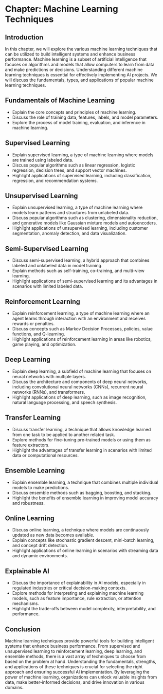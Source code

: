 Chapter: Machine Learning Techniques
====================================

Introduction
------------

In this chapter, we will explore the various machine learning techniques that can be utilized to build intelligent systems and enhance business performance. Machine learning is a subset of artificial intelligence that focuses on algorithms and models that allow computers to learn from data and make predictions or decisions. Understanding different machine learning techniques is essential for effectively implementing AI projects. We will discuss the fundamentals, types, and applications of popular machine learning techniques.

Fundamentals of Machine Learning
--------------------------------

* Explain the core concepts and principles of machine learning.
* Discuss the role of training data, features, labels, and model parameters.
* Explore the process of model training, evaluation, and inference in machine learning.

Supervised Learning
-------------------

* Explain supervised learning, a type of machine learning where models are trained using labeled data.
* Discuss popular algorithms such as linear regression, logistic regression, decision trees, and support vector machines.
* Highlight applications of supervised learning, including classification, regression, and recommendation systems.

Unsupervised Learning
---------------------

* Explain unsupervised learning, a type of machine learning where models learn patterns and structures from unlabeled data.
* Discuss popular algorithms such as clustering, dimensionality reduction, and generative models like Gaussian mixture models and autoencoders.
* Highlight applications of unsupervised learning, including customer segmentation, anomaly detection, and data visualization.

Semi-Supervised Learning
------------------------

* Discuss semi-supervised learning, a hybrid approach that combines labeled and unlabeled data in model training.
* Explain methods such as self-training, co-training, and multi-view learning.
* Highlight applications of semi-supervised learning and its advantages in scenarios with limited labeled data.

Reinforcement Learning
----------------------

* Explain reinforcement learning, a type of machine learning where an agent learns through interaction with an environment and receives rewards or penalties.
* Discuss concepts such as Markov Decision Processes, policies, value functions, and Q-learning.
* Highlight applications of reinforcement learning in areas like robotics, game playing, and optimization.

Deep Learning
-------------

* Explain deep learning, a subfield of machine learning that focuses on neural networks with multiple layers.
* Discuss the architecture and components of deep neural networks, including convolutional neural networks (CNNs), recurrent neural networks (RNNs), and transformers.
* Highlight applications of deep learning, such as image recognition, natural language processing, and speech synthesis.

Transfer Learning
-----------------

* Discuss transfer learning, a technique that allows knowledge learned from one task to be applied to another related task.
* Explore methods for fine-tuning pre-trained models or using them as feature extractors.
* Highlight the advantages of transfer learning in scenarios with limited data or computational resources.

Ensemble Learning
-----------------

* Explain ensemble learning, a technique that combines multiple individual models to make predictions.
* Discuss ensemble methods such as bagging, boosting, and stacking.
* Highlight the benefits of ensemble learning in improving model accuracy and robustness.

Online Learning
---------------

* Discuss online learning, a technique where models are continuously updated as new data becomes available.
* Explain concepts like stochastic gradient descent, mini-batch learning, and concept drift detection.
* Highlight applications of online learning in scenarios with streaming data and dynamic environments.

Explainable AI
--------------

* Discuss the importance of explainability in AI models, especially in regulated industries or critical decision-making contexts.
* Explore methods for interpreting and explaining machine learning models, such as feature importance, rule extraction, or attention mechanisms.
* Highlight the trade-offs between model complexity, interpretability, and performance.

Conclusion
----------

Machine learning techniques provide powerful tools for building intelligent systems that enhance business performance. From supervised and unsupervised learning to reinforcement learning, deep learning, and ensemble methods, there is a vast array of techniques to choose from based on the problem at hand. Understanding the fundamentals, strengths, and applications of these techniques is crucial for selecting the right approach and ensuring successful AI implementation. By leveraging the power of machine learning, organizations can unlock valuable insights from data, make better-informed decisions, and drive innovation in various domains.
